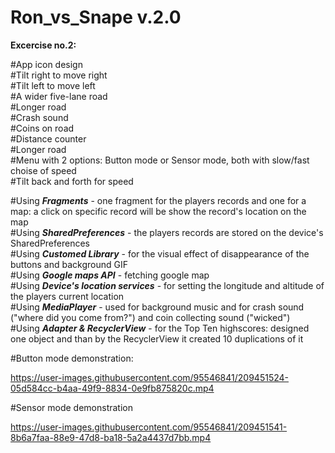 # Ron_vs_Snape v.2.0

__Excercise no.2:__

#App icon design <br />
#Tilt right to move right<br />
#Tilt left to move left<br />
#A wider five-lane road<br />
#Longer road<br />
#Crash sound<br />
#Coins on road<br />
#Distance counter<br />
#Longer road<br />
#Menu with 2 options: Button mode or Sensor mode, both with slow/fast choise of speed<br />
#Tilt back and forth for speed<br />



#Using ***Fragments*** - one fragment for the players records and one for a map: a click on specific record will be show the record's location on the map<br />
#Using ***SharedPreferences*** - the players records are stored on the device's SharedPreferences<br />
#Using ***Customed Library*** - for the visual effect of disappearance of the buttons and background GIF<br />
#Using ***Google maps API*** - fetching google map<br />
#Using ***Device's location services*** - for setting the longitude and altitude of the players current location<br />
#Using ***MediaPlayer*** - used for background music and for crash sound ("where did you come from?") and coin collecting sound ("wicked")<br />
#Using ***Adapter & RecyclerView*** - for the Top Ten highscores: designed one object and than by the RecyclerView it created 10 duplications of it

#Button mode demonstration:<br />


https://user-images.githubusercontent.com/95546841/209451524-05d584cc-b4aa-49f9-8834-0e9fb875820c.mp4



#Sensor mode demonstration<br />


https://user-images.githubusercontent.com/95546841/209451541-8b6a7faa-88e9-47d8-ba18-5a2a4437d7bb.mp4

